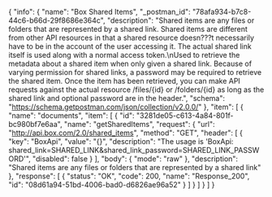 {
  "info": {
    "name": "Box Shared Items",
    "_postman_id": "78afa934-b7c8-44c6-b66d-29f8686e364c",
    "description": "Shared items are any files or folders that are represented by a shared link. Shared items are different from other API resources in that a shared resource doesn???t necessarily have to be in the account of the user accessing it. The actual shared link itself is used along with a normal access token.\nUsed to retrieve the metadata about a shared item when only given a shared link. Because of varying permission for shared links, a password may be required to retrieve the shared item. Once the item has been retrieved, you can make API requests against the actual resource /files/{id} or /folders/{id} as long as the shared link and optional password are in the header.",
    "schema": "https://schema.getpostman.com/json/collection/v2.0.0/"
  },
  "item": [
    {
      "name": "documents",
      "item": [
        {
          "id": "3281de05-c613-4a84-801f-bc980bf7e6aa",
          "name": "getSharedItems",
          "request": {
            "url": "http://api.box.com/2.0/shared_items",
            "method": "GET",
            "header": [
              {
                "key": "BoxApi",
                "value": "{}",
                "description": "The usage is 'BoxApi: shared_link=SHARED_LINK&shared_link_password=SHARED_LINK_PASSWORD'",
                "disabled": false
              }
            ],
            "body": {
              "mode": "raw"
            },
            "description": "Shared items are any files or folders that are represented by a shared link"
          },
          "response": [
            {
              "status": "OK",
              "code": 200,
              "name": "Response_200",
              "id": "08d61a94-51bd-4006-bad0-d6826ae96a52"
            }
          ]
        }
      ]
    }
  ]
}